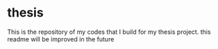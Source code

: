 # thesis
This is the repository of my codes that I build for my thesis project. this readme will be improved in the future
